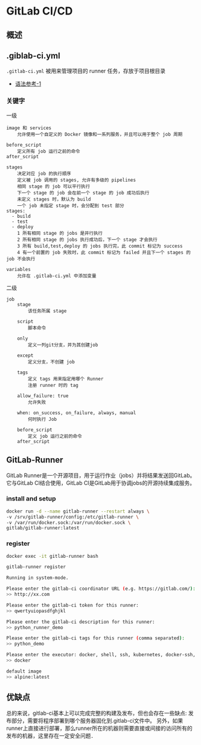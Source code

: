 # GitLab CI/CD

## 概述

## .giblab-ci.yml

`.gitlab-ci.yml` 被用来管理项目的 runner 任务，存放于项目根目录

- [语法参考-1](https://gitlab.boonray.com/help/ci/yaml/README)

### 关键字

一级

```text
image 和 services
    允许使用一个自定义的 Docker 镜像和一系列服务，并且可以用于整个 job 周期

before_script
    定义所有 job 运行之前的命令
after_script

stages
    决定对应 job 的执行顺序
    定义被 job 调用的 stages, 允许有多级的 pipelines
    相同 stage 的 job 可以平行执行
    下一个 stage 的 job 会在前一个 stage 的 job 成功后执行
    未定义 stages 时，默认为 build
    一个 job 未指定 stage 时，会分配到 test 部分
stages:
  - build
  - test
  - deploy
    1 所有相同 stage 的 jobs 是并行执行
    2 所有相同 stage 的 jobs 执行成功后，下一个 stage 才会执行
    3 所有 build,test,deploy 的 jobs 执行完，此 commit 标记为 success
    4 有一个前置的 job 失败时，此 commit 标记为 failed 并且下一个 stages 的 job 不会执行

variables
    允许在 .gitlab-ci.yml 中添加变量
```

二级

```text
job
    stage
        该任务所属 stage

    script
        脚本命令

    only
        定义一列git分支，并为其创建job

    except
        定义分支，不创建 job

    tags
        定义 tags 用来指定用哪个 Runner
        注册 runner 时的 tag

    allow_failure: true
        允许失败

    when: on_success, on_failure, always, manual
        何时执行 Job

    before_script
        定义 job 运行之前的命令
    after_script

```

## GitLab-Runner

GitLab Runner是一个开源项目，用于运行作业（jobs）并将结果发送回GitLab。
它与GitLab CI结合使用，GitLab CI是GitLab用于协调jobs的开源持续集成服务。

### install and setup

```bash
docker run -d --name gitlab-runner --restart always \ 
-v /srv/gitlab-runner/config:/etc/gitlab-runner \ 
-v /var/run/docker.sock:/var/run/docker.sock \ 
gitlab/gitlab-runner:latest
```

### register

```bash
docker exec -it gitlab-runner bash

gitlab-runner register

Running in system-mode.

Please enter the gitlab-ci coordinator URL (e.g. https://gitlab.com/):
>> http://xx.com

Please enter the gitlab-ci token for this runner:
>> qwertyuiopasdfghjkl

Please enter the gitlab-ci description for this runner:
>> python_runner_demo

Please enter the gitlab-ci tags for this runner (comma separated):
>> python_demo

Please enter the executor: docker, shell, ssh, kubernetes, docker-ssh, parallels, virtualbox, docker+machine, docker-ssh+machine:
>> docker

default image
>> alpine:latest
```

## 优缺点

总的来说，gitlab-ci基本上可以完成完整的构建及发布，但也会存在一些缺点:
发布部分，需要将程序部署到哪个服务器固化到.gitlab-ci文件中。
另外，如果runner上直接进行部署，那么runner所在的机器则需要直接或间接的访问所有的发布的机器，这里存在一定安全问题．
